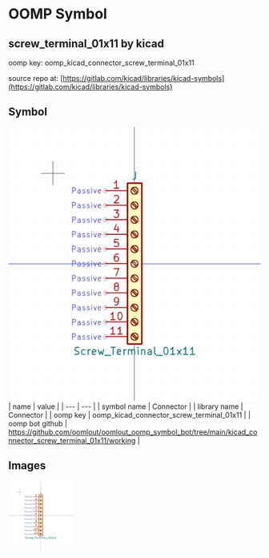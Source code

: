 # OOMP Symbol  
## screw_terminal_01x11  by kicad  
  
oomp key: oomp_kicad_connector_screw_terminal_01x11  
  
source repo at: [https://gitlab.com/kicad/libraries/kicad-symbols](https://gitlab.com/kicad/libraries/kicad-symbols)  
## Symbol  
  
[![working.png](working_600.png)](working.png)  
| name | value | 
| --- | --- | 
| symbol name | Connector | 
| library name | Connector | 
| oomp key | oomp_kicad_connector_screw_terminal_01x11 | 
| oomp bot github | https://github.com/oomlout/oomlout_oomp_symbol_bot/tree/main/kicad_connector_screw_terminal_01x11/working | 
## Images  
  
[![working.png](working_140.png)](working.png)  
